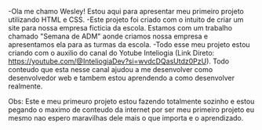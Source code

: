 -Ola me chamo Wesley! Estou aqui para apresentar meu primeiro projeto utilizando HTML e CSS.
-Este projeto foi criado com o intuito de criar um site para nossa empresa ficticia da escola. Estamos com um
trabalho chamado "Semana de ADM" aonde criamos nossa empresa e apresentamos ela para as turmas da escola.
-Todo esse meu projeto estou criando com o auxilio do canal do Yotube Inteliogia (Link Direto: https://youtube.com/@InteliogiaDev?si=wvdcDQasUtdz0PzU).
Todo conteudo que esta nesse canal ajudou a me desenvolver como desenvolvedor web e tambem estou aprendendo a como desenvolver realmente.

Obs: Este e meu primeuro projeto estou fazendo totalmente sozinho e estou pegando o maximo de conteudo da internet por ser meu primeiro projeto eu mesmo nao espero maravilhas dele mais o que importa e o aprendizado. 
